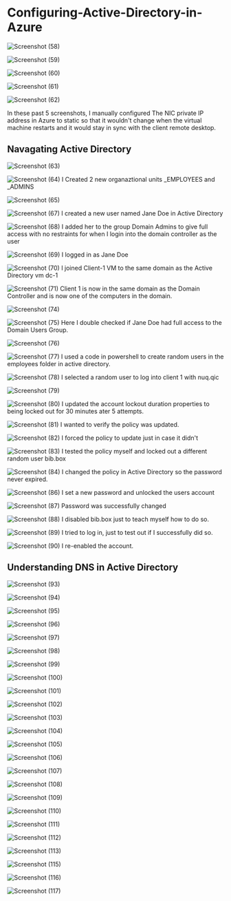 # Configuring-Active-Directory-in-Azure

![Screenshot (58)](https://github.com/user-attachments/assets/50df7b90-8bc5-467b-b7d5-5dfad659448a)


![Screenshot (59)](https://github.com/user-attachments/assets/c9c0daa1-9a87-4729-ab22-2314286a89de)


![Screenshot (60)](https://github.com/user-attachments/assets/b71eef45-b6a2-4c4c-8443-1c349711a24f)


![Screenshot (61)](https://github.com/user-attachments/assets/445eeceb-90dd-408f-aa00-a3967c4af8aa)


![Screenshot (62)](https://github.com/user-attachments/assets/02814362-1a3e-47aa-afe3-3294bdfb1750)

In these past 5 screenshots, I manually configured The NIC private IP address in Azure to static so that it wouldn't change when the virtual machine restarts and it would stay in sync with the client remote desktop.

## Navagating Active Directory
![Screenshot (63)](https://github.com/user-attachments/assets/3a63e41e-47a9-4205-8d8e-1ea1063d9967)


![Screenshot (64)](https://github.com/user-attachments/assets/0d5b8194-12c2-41e8-8517-300e20287dc8)
I Created 2 new organaztional units _EMPLOYEES and _ADMINS

![Screenshot (65)](https://github.com/user-attachments/assets/7965447b-7c16-443e-82b2-8def7ddc058d)


![Screenshot (67)](https://github.com/user-attachments/assets/f241b950-c6d1-4c54-9819-f73252f77267)
I created a new user named Jane Doe in Active Directory

![Screenshot (68)](https://github.com/user-attachments/assets/4df82529-02c1-49d5-af28-49fb4fce2c82)
I added her to the group Domain Admins to give full access with no restraints for when I login into the domain controller as the user

![Screenshot (69)](https://github.com/user-attachments/assets/5190640c-e3fc-4684-aaaa-f266b7f31aea)
I logged in as Jane Doe


![Screenshot (70)](https://github.com/user-attachments/assets/3bd98434-3014-42d1-a9b6-98d322e8456f)
I joined Client-1 VM to the same domain as the Active Directory vm dc-1

![Screenshot (71)](https://github.com/user-attachments/assets/44798432-bf59-49ea-8fc4-4d9fd13822ef)
Client 1 is now in the same domain as the Domain Controller and is now one of the computers in the domain.


![Screenshot (74)](https://github.com/user-attachments/assets/2fa12f2b-fc76-462a-99c8-438a7a4f39ec)


![Screenshot (75)](https://github.com/user-attachments/assets/42840670-c5a6-4935-adf4-40bd00d6b939)
Here I double checked if Jane Doe had full access to the Domain Users Group.

![Screenshot (76)](https://github.com/user-attachments/assets/d0220526-b8d7-4cfd-b1ae-65d0cf3d58fd)


![Screenshot (77)](https://github.com/user-attachments/assets/7c6cba63-207d-4bb8-81be-d7a7d1c983b8)
I used a code in powershell to create random users in the employees folder in active directory.

![Screenshot (78)](https://github.com/user-attachments/assets/57bc53b5-4db3-48d5-a260-55d9302cfa5e)
I selected a random user to log into client 1 with nuq.qic

![Screenshot (79)](https://github.com/user-attachments/assets/e2525310-e466-4069-bdc4-56a336c9d83e)



![Screenshot (80)](https://github.com/user-attachments/assets/f46a32c7-d621-4a55-b10b-f89b76d000be)
I updated the account lockout duration properties to being locked out for 30 minutes ater 5 attempts.

![Screenshot (81)](https://github.com/user-attachments/assets/ead10667-0dc0-4459-8798-7ace20cbe5a1)
I wanted to verify the policy was updated.

![Screenshot (82)](https://github.com/user-attachments/assets/11751fff-98f7-446d-bc09-832884a6873a)
I forced the policy to update just in case it didn't

![Screenshot (83)](https://github.com/user-attachments/assets/418d5d11-2f50-49fd-a6b6-5957c8b2858d)
I tested the policy myself and locked out a different random user bib.box

![Screenshot (84)](https://github.com/user-attachments/assets/6a90e0af-5ba2-48e1-bcec-bb029e17e431)
I changed the policy in Active Directory so the password never expired.

![Screenshot (86)](https://github.com/user-attachments/assets/282b6a96-e2e4-4ceb-b5e0-32b179bf6510)
I set a new password and unlocked the users account 


![Screenshot (87)](https://github.com/user-attachments/assets/c3f5424f-b876-44df-92a2-64587c0dc775)
Password was successfully changed

![Screenshot (88)](https://github.com/user-attachments/assets/472d58d6-d931-4b65-a5c0-648849a8de28)
I disabled bib.box just to teach myself how to do so.

![Screenshot (89)](https://github.com/user-attachments/assets/8940b7d1-9748-462e-8bf4-d09a435b1f4b)
I tried to log in, just to test out if I successfully did so.

![Screenshot (90)](https://github.com/user-attachments/assets/99dc2b39-7248-4c35-ba2b-53cffa357e14)
I re-enabled the account.


## Understanding DNS in Active Directory
![Screenshot (93)](https://github.com/user-attachments/assets/2b886c5d-401f-427f-8d0c-9dafc3ed765c)


![Screenshot (94)](https://github.com/user-attachments/assets/83856d8b-1b65-42af-8d00-9ad74bf46619)


![Screenshot (95)](https://github.com/user-attachments/assets/d8d3a36b-d884-4486-b66f-f125c4af7a8d)


![Screenshot (96)](https://github.com/user-attachments/assets/c6f9f647-e0d0-4004-b9fe-0ac46aa33f49)


![Screenshot (97)](https://github.com/user-attachments/assets/9648882e-283f-43d3-b989-01ebe801e9c9)


![Screenshot (98)](https://github.com/user-attachments/assets/7d72d5cf-ba6a-4f5b-b572-b73ab4600eb8)


![Screenshot (99)](https://github.com/user-attachments/assets/e8bf3dbb-449d-48a2-a246-a1cae3bd6fc3)


![Screenshot (100)](https://github.com/user-attachments/assets/1f75818d-c7ab-47bf-8393-d5467eccfbf0)


![Screenshot (101)](https://github.com/user-attachments/assets/e2f45583-70d7-4f38-8578-219292e733a1)


![Screenshot (102)](https://github.com/user-attachments/assets/720a741a-eb87-4315-bfda-087883fa92ee)


![Screenshot (103)](https://github.com/user-attachments/assets/ed77a490-a928-4105-989e-f0bf43222b93)


![Screenshot (104)](https://github.com/user-attachments/assets/8080a4fd-f0b4-44f3-b894-d357fe47a044)


![Screenshot (105)](https://github.com/user-attachments/assets/9fd46938-7a48-4032-a5eb-1c30e936db91)


![Screenshot (106)](https://github.com/user-attachments/assets/5ff3a451-7afe-4d47-a3a2-e6cb34af8e49)


![Screenshot (107)](https://github.com/user-attachments/assets/338037f6-b045-4d27-9ba0-fd7942522773)


![Screenshot (108)](https://github.com/user-attachments/assets/5e870b1f-9bd1-458b-9055-26cfc4c48ae9)


![Screenshot (109)](https://github.com/user-attachments/assets/8c82d44a-d717-41c7-b604-07467ae26eff)


![Screenshot (110)](https://github.com/user-attachments/assets/cc8bed6c-de9d-4afd-8ed7-7a3b6e711c48)


![Screenshot (111)](https://github.com/user-attachments/assets/cc2ab5f9-c1e3-4559-9015-504ade653b43)


![Screenshot (112)](https://github.com/user-attachments/assets/114e8dfa-4be4-4502-b573-729dce7fbf76)


![Screenshot (113)](https://github.com/user-attachments/assets/2aeeb788-3faa-4f32-a20c-a5e32fb837b5)


![Screenshot (115)](https://github.com/user-attachments/assets/4abe5f7d-615c-4679-91d0-7176968c9b0d)


![Screenshot (116)](https://github.com/user-attachments/assets/294ffc9b-bafd-488d-9c4c-45ddac7fc213)


![Screenshot (117)](https://github.com/user-attachments/assets/82ba3b37-f94e-4b99-a516-5823d94f8ca3)
